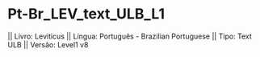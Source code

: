 # Pt-Br_LEV_text_ULB_L1

|| Livro: Leviticus
|| Língua: Português - Brazilian Portuguese
|| Tipo: Text ULB
|| Versão: Level1 v8